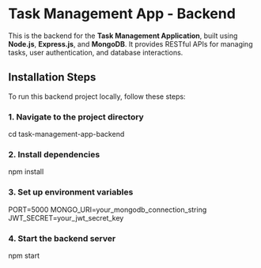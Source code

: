 # Task Management App - Backend

This is the backend for the **Task Management Application**, built using **Node.js**, **Express.js**, and **MongoDB**. It provides RESTful APIs for managing tasks, user authentication, and database interactions.

## Installation Steps

To run this backend project locally, follow these steps:

### 1. Navigate to the project directory

cd task-management-app-backend

### 2. Install dependencies

npm install

### 3. Set up environment variables

PORT=5000
MONGO_URI=your_mongodb_connection_string
JWT_SECRET=your_jwt_secret_key

### 4. Start the backend server

npm start
